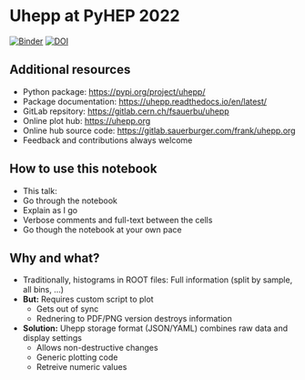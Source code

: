 # Uhepp at PyHEP 2022

[![Binder](https://mybinder.org/badge_logo.svg)](https://mybinder.org/v2/gh/sauerburger/pyhep-uhepp/HEAD?labpath=PyHepp_uhepp.ipynb)
[![DOI](https://zenodo.org/badge/535091180.svg)](https://zenodo.org/badge/latestdoi/535091180)

## Additional resources
 - Python package: https://pypi.org/project/uhepp/
 - Package documentation: https://uhepp.readthedocs.io/en/latest/
 - GitLab repsitory: https://gitlab.cern.ch/fsauerbu/uhepp
 - Online plot hub: https://uhepp.org
 - Online hub source code: https://gitlab.sauerburger.com/frank/uhepp.org
 - Feedback and contributions always welcome
       

## How to use this notebook
 - This talk:
 - Go through the notebook
 - Explain as I go
 - Verbose comments and full-text between the cells
 - Go though the notebook at your own pace

## Why and what?

 - Traditionally, histograms in ROOT files: Full information (split by sample, all bins, ...)
 - **But:** Requires custom script to plot
    - Gets out of sync</li>
    - Rednering to PDF/PNG version destroys information
 - **Solution:** Uhepp storage format (JSON/YAML) combines raw data and display settings
     - Allows non-destructive changes</li>
     - Generic plotting code
     - Retreive numeric values
